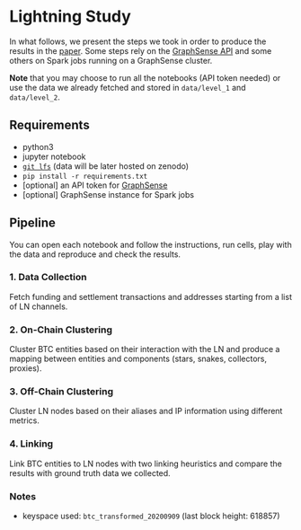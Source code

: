 # Lightning Study

In what follows, we present the steps we took in order to produce the results
in the [paper][arxiv]. Some steps rely on the [GraphSense API][GS API] and some
others on Spark jobs running on a GraphSense cluster.

**Note** that you may choose to run all the notebooks (API token needed) or
use the data we already fetched and stored in `data/level_1` and
`data/level_2`.

## Requirements

- python3
- jupyter notebook
- [`git lfs`][git lfs] (data will be later hosted on zenodo)
- `pip install -r requirements.txt`
- [optional] an API token for [GraphSense][GS API]
- [optional] GraphSense instance for Spark jobs

## Pipeline
You can open each notebook and follow the instructions, run cells, play with 
the data and reproduce and check the results.  
### 1. Data Collection
Fetch funding and settlement transactions and addresses starting from a list of 
LN channels.
### 2. On-Chain Clustering
Cluster BTC entities based on their interaction with the LN and produce a
mapping between entities and components (stars, snakes, collectors, proxies).
### 3. Off-Chain Clustering
Cluster LN nodes based on their aliases and IP information using different 
metrics. 
### 4. Linking
Link BTC entities to LN nodes with two linking heuristics and compare the 
results with ground truth data we collected.

### Notes
- keyspace used: `btc_transformed_20200909` (last block height: 618857)


[arxiv]: https://arxiv.org/abs/2007.00764
[git lfs]: https://git-lfs.github.com/
[LND]: https://github.com/lightningnetwork/lnd
[GS API]: https://api.graphsense.info/
[BS API]: https://github.com/Blockstream/esplora/blob/master/API.md
